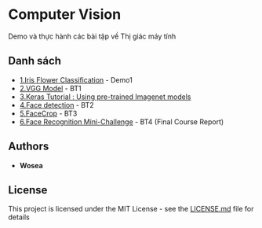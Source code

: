 # Computer Vision

Demo và thực hành các bài tập về Thị giác máy tính
 
## Danh sách

* [1.Iris Flower Classification](https://github.com/WoSea/CS2309.CH1302/tree/master/1.Iris%20Flower%20Classification) - Demo1
* [2.VGG Model](https://github.com/WoSea/CS2309.CH1302/tree/master/2.VGG%20Model)   - BT1
* [3.Keras Tutorial : Using pre-trained Imagenet models](https://github.com/WoSea/CS2309.CH1302/tree/master/3.Deep%20learning%204%20Beginners)  
* [4.Face detection](https://github.com/WoSea/CS2309.CH1302/tree/master/4.Face%20detection)   - BT2
* [5.FaceCrop](https://github.com/WoSea/CS2309.CH1302/tree/master/5.FaceCrop)   - BT3
* [6.Face Recognition Mini-Challenge](https://github.com/WoSea/CS2309.CH1302/tree/master/6.FaceRecognition)   - BT4 (Final Course Report)
 
## Authors

* **Wosea**  
## License

This project is licensed under the MIT License - see the [LICENSE.md](https://github.com/WoSea/CS2309.CH1302/blob/master/LICENSE) file for details
 
